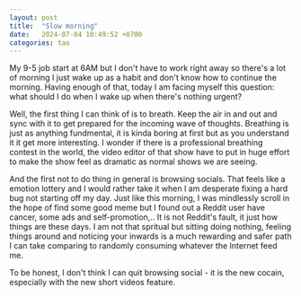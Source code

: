 ```yaml
---
layout: post
title:  "Slow morning"
date:   2024-07-04 10:49:52 +0700
categories: tao
---
```

My 9-5 job start at 6AM but I don't have to work right away so there's a lot of morning I just wake up as a habit and don't know how to continue the morning. Having enough of that, today I am facing myself this question: what should I do when I wake up when there's nothing urgent?

Well, the first thing I can think of is to breath. Keep the air in and out and sync with it to get prepared for the incoming wave of thoughts. Breathing is just as anything fundmental, it is kinda boring at first but as you understand it it get more interesting. I wonder if there is a professional breathing contest in the world, the video editor of that show have to put in huge effort to make the show feel as dramatic as normal shows we are seeing.

And the first not to do thing in general is browsing socials. That feels like a emotion lottery and I would rather take it when I am desperate fixing a hard bug not starting off my day. Just like this morning, I was mindlessly scroll in the hope of find some good meme but I found out a Reddit user have cancer, some ads and self-promotion,.. It is not Reddit's fault, it just how things are these days. I am not that spritual but sitting doing nothing, feeling things around and noticing your inwards is a much rewarding and safer path I can take comparing to randomly consuming whatever the Internet feed me.

To be honest, I don't think I can quit browsing social - it is the new cocain, especially with the new short videos feature.
